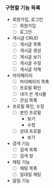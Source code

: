 ### 구현할 기능 목록

- 회원가입, 로그인
  - [ ] 회원가입
  - [ ] 로그인
- 게시글 CRUD
  - [ ] 게시글 목록
  - [ ] 게시글 생성
  - [ ] 게시글 보기
  - [ ] 게시글 수정
  - [ ] 게시글 삭제
- 마이페이지
  - [ ] 마이페이지 목록
  - [ ] 프로필 확인
  - [ ] 내가 쓴 게시물
  - [ ] 관심 목록
- 프로필 확인, 수정
  - [ ] 본인 프로필
    - 보기
    - 수정
  - [ ] 상대 프로필 
    - 보기
- 검색 기능
  - [ ] 검색 목록
  - [ ] 검색 창
- 채팅 기능
  - [ ] 채팅 목록
  - [ ] 일대일 채팅
- 알림 기능